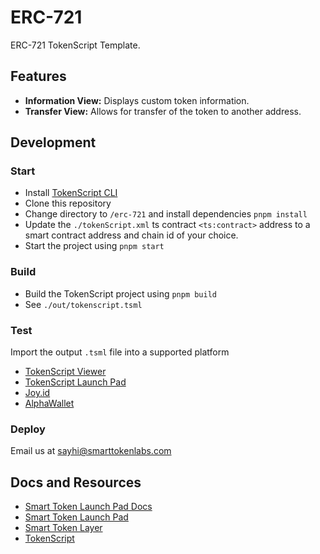 # ERC-721

ERC-721 TokenScript Template. 

## Features

- **Information View:** Displays custom token information.
- **Transfer View:** Allows for transfer of the token to another address.

## Development

### Start 

- Install [TokenScript CLI](https://www.npmjs.com/package/@tokenscript/cli)
- Clone this repository
- Change directory to `/erc-721` and install dependencies `pnpm install`
- Update the `./tokenScript.xml` ts contract `<ts:contract>` address to a smart contract address and chain id of your choice.
- Start the project using `pnpm start`

### Build

- Build the TokenScript project using `pnpm build`
- See `./out/tokenscript.tsml`

### Test

Import the output `.tsml` file into a supported platform

- [TokenScript Viewer](https://viewer.tokenscript.org/)
- [TokenScript Launch Pad](https://smart-token-store.vercel.app/)
- [Joy.id](https://joy.id/) 
- [AlphaWallet](https://alphawallet.com/)

### Deploy

Email us at <sayhi@smarttokenlabs.com>

## Docs and Resources

- [Smart Token Launch Pad Docs](https://launchpad-doc.vercel.app/)
- [Smart Token Launch Pad](https://smart-token-store.vercel.app/)
- [Smart Token Layer](https://www.smartlayer.network/)
- [TokenScript](https://www.tokenscript.org/)



